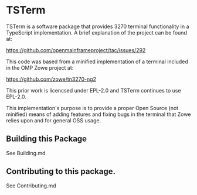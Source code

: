 # TSTerm

TSTerm is a software package that provides 3270 terminal functionality in a TypeScript implementation.   A brief explanation of the project can be found at:

https://github.com/openmainframeproject/tac/issues/292 

This code was based from a minified implementation of a terminal included in the OMP Zowe project at:

https://github.com/zowe/tn3270-ng2

This prior work is licencsed under EPL-2.0 and TSTerm continues to use EPL-2.0.

This implementation's purpose is to provide a proper Open Source (not minified) means of adding features and fixing bugs in the terminal that Zowe relies upon and for general OSS usage.

## Building this Package

See Building.md

## Contributing to this package.

See Contributing.md
